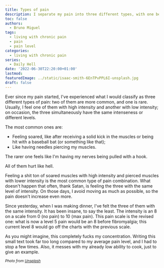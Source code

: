 ```yaml
---
title: Types of pain
description: I separate my pain into three different types, with one being rarer
toc: false
authors:
  - Bruno Miguel
tags:
  - living with chronic pain
  - pain
  - pain level
categories:
  - living with chronic pain
series:
  - Daily Hell
date: '2022-06-30T22:20:00+01:00'
lastmod:
featuredImage: ../static/isaac-smith-6EnTPvPPL6I-unsplash.jpg
draft: false
---
```


Ever since my pain started, I've experienced what I would classify as three different types of pain: two of them are more common, and one is rare. Usually, I feel one of them with high intensity and another with low intensity; on occasion, the three simultaneously have the same intenseness or different levels.

The most common ones are:

- Feeling soared, like after receiving a solid kick in the muscles or being hit with a baseball bat (or something like that);
- Like having needles piercing my muscles.

The rarer one feels like I'm having my nerves being pulled with a hook.

All of them hurt like hell.

Feeling a shit ton of soared muscles with high intensity and pierced muscles with lower intensity is the most common type of pain combination. What doesn't happen that often, thank Satan, is feeling the three with the same level of intensity. On those days, I avoid moving as much as possible, so the pain doesn't increase even more.

Since yesterday, when I was making dinner, I've felt the three of them with the same intensity. It has been insane, to say the least. The intensity is an 8 on a scale from 0 (no pain) to 10 (max pain). This pain scale is the revised one: what is now a level 5 pain would be an 8 before fibromyalgia; this current level 8 would go off the charts with the previous scale.

As you might imagine, this completely fucks my concentration. Writing this small text took far too long compared to my average pain level, and I had to stop a few times. Also, it messes with my already low ability to cook, just to give an example.

<small>_Photo from [Unsplash](https://unsplash.com/photos/6EnTPvPPL6I)_</small>
